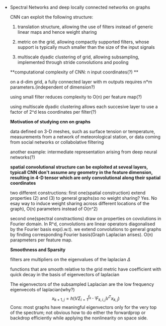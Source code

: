 * Spectral Networks and deep locally connected networks on graphs

  CNN can exploit the following structure:

  1) translation structure, allowing the use of filters instead of generic linear maps and hence weight sharing

  2) metric on the grid, allowing compactly supported filters, whose support is typically much smaller than the size of the input signals

  3) multiscale dyadic clustering of grid, allowing  subsampling, implemented through stride convolutions and pooling

  **computational complexity of CNN: n input coordinates(?) **

  on a d-dim grid, a fully connected layer with m outputs requires n*m parameters.(independent of dimension?)

  using small filter reduces complexity to O(n) per feature map(?)

  using multiscale dyadic clustering allows each succesive layer to use a factor of 2^d less coordinates per filter(?)

  **Motivation of studying cnn on graphs**

  data defined on 3-D meshes, such as surface tension or temperature, measurements from a network of meteorological station, or data coming from social networks or collabolative filtering

  another example: intermediate representation arising from deep neural networks(?)

  **spatial convolutional structure can be exploited at seveal layers, typicall CNN don't assume any geometry in the feature dimension, resulting in 4-D tensor which are only convolutional along their spatial coordinates**

  two different constructions: first one(spatial construction) extend properties (2) and (3) to general graphs(so no weight sharing? Yes. No esay way to induce weight sharing across different locations of the graph), O(n) parameters instead of O(n^2) 

  second one(spectral constractions) draw on properties on covolutions in Fourier domain. In R^d, convolutions are linear operators diagonalised by the Fourier basis exp(i.w.t). we extend convolutions to general graphs by finding corresponding Fourier basis(Graph Laplacian arises). O(n) parapmeters per feature map.

  **Smoothness and Sparsity**

  filters are multipliers on the eigenvalues of the laplacian $\Delta$

  functions that are smooth relative to the grid metric have coefficient with quick decay in the basis of eigenvectors of laplacian

  The eigenvectors of the subsampled Laplacian are the low frequency eigenvecots of laplacian(why?)
  $$
  x_{k+1,j}=h(V\Sigma_{i=1}^{f_{k-1}}F_{k,i,j}V^{T}x_{k,j})
  $$
  Cons: most graphs have meaningful eigenvectors only for the very top of the spectrum; not obvious how to do either the forwardprop or backdrop efficiently while applying the nonlinearity on space side.

  ​

   

  ​

  ​

  ​